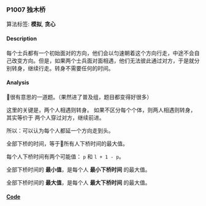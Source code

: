 ### P1007 独木桥

算法标签: **模拟**, **贪心**


#### Description

每个士兵都有一个初始面对的方向，他们会以匀速朝着这个方向行走，中途不会自己改变方向。但是，如果两个士兵面对面相遇，他们无法彼此通过对方，于是就分别转身，继续行走。转身不需要任何的时间。

#### Analysis

很有意思的一道题。（果然进了普及组，题目都变得好很多）

这里的关键是，两个人相遇则转身。 如果不区分每个个体，则两人相遇则转身， 其实等价于 两个人穿过对方，继续前进。

所以：可以认为每个人都延一个方向走到头。

全部下桥的时间，等于所有人下桥时间的最大值。

每个人下桥时间有两个可能值： `p` 和 `l + 1 - p`。

全部下桥时间的 **最小值**，是每个人 **最小下桥时间** 的最大值。

全部下桥时间的 **最大值**，是每个人 **最大下桥时间** 的最大值。

#### [Code](../cpp/p1007.cpp)
